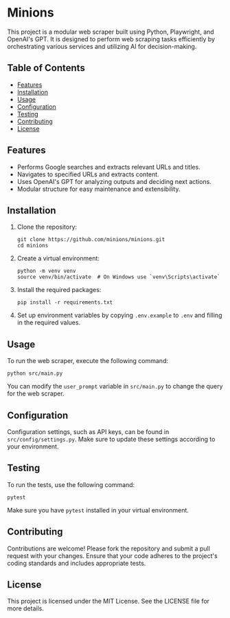 # Minions

This project is a modular web scraper built using Python, Playwright, and OpenAI's GPT. It is designed to perform web scraping tasks efficiently by orchestrating various services and utilizing AI for decision-making.

## Table of Contents

- [Features](#features)
- [Installation](#installation)
- [Usage](#usage)
- [Configuration](#configuration)
- [Testing](#testing)
- [Contributing](#contributing)
- [License](#license)

## Features

- Performs Google searches and extracts relevant URLs and titles.
- Navigates to specified URLs and extracts content.
- Uses OpenAI's GPT for analyzing outputs and deciding next actions.
- Modular structure for easy maintenance and extensibility.

## Installation

1. Clone the repository:
   ```
   git clone https://github.com/minions/minions.git
   cd minions
   ```

2. Create a virtual environment:
   ```
   python -m venv venv
   source venv/bin/activate  # On Windows use `venv\Scripts\activate`
   ```

3. Install the required packages:
   ```
   pip install -r requirements.txt
   ```

4. Set up environment variables by copying `.env.example` to `.env` and filling in the required values.

## Usage

To run the web scraper, execute the following command:
```
python src/main.py
```

You can modify the `user_prompt` variable in `src/main.py` to change the query for the web scraper.

## Configuration

Configuration settings, such as API keys, can be found in `src/config/settings.py`. Make sure to update these settings according to your environment.

## Testing

To run the tests, use the following command:
```
pytest
```

Make sure you have `pytest` installed in your virtual environment.

## Contributing

Contributions are welcome! Please fork the repository and submit a pull request with your changes. Ensure that your code adheres to the project's coding standards and includes appropriate tests.

## License

This project is licensed under the MIT License. See the LICENSE file for more details.
